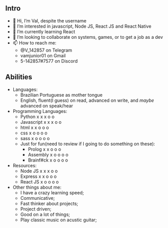 ## Intro
- 👋 Hi, I’m Val, despite the username
- 👀 I’m interested in javascript, Node JS, React JS and React Native
- 🌱 I’m currently learning React
- 💞️ I’m looking to collaborate on systems, games, or to get a job as a dev
- 📫 How to reach me: 
  * @V_142857 on Telegram
  * vamjunior01 on Gmail
  * 5-142857#7577 on Discord
## Abilities
  - Languages:
    - Brazilian Portuguese as mother tongue
    - English, fluent(I guess) on read, advanced on write, and _maybe_ advanced on speak/hear
  - Programming Languages:
    - Python      x x x o o
    - Javascript  x x x o o
    - html        x x o o o
    - css         x o o o o
    - sass        x o o o o
    - Just for fun(need to review if I going to do something on these):
      - Prolog    x x o o o
      - Assembly  x o o o o
      - Brainf#ck x o o o o
  - Resources:
    - Node JS     x x x o o
    - Express     x x o o o
    - React JS    x o o o o
  - Other things about me:
    - I have a crazy learning speed;
    - Communicative;
    - Fast thinker about projects;
    - Project driven;
    - Good on a lot of things;
    - Play classic music on acustic guitar;
